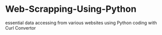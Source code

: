 # Web-Scrapping-Using-Python
essential data accessing from various websites using Python coding with Curl Convertor
